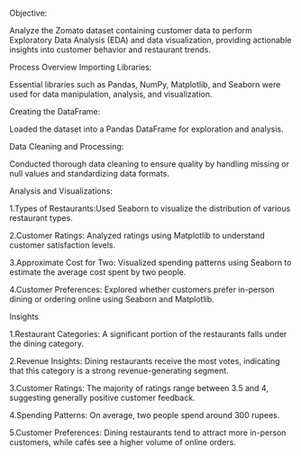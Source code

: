 Objective:

Analyze the Zomato dataset containing customer data to perform Exploratory Data Analysis (EDA) and data visualization, providing actionable insights into customer behavior and restaurant trends.

Process Overview
Importing Libraries:

Essential libraries such as Pandas, NumPy, Matplotlib, and Seaborn were used for data manipulation, analysis, and visualization.


Creating the DataFrame: 

Loaded the dataset into a Pandas DataFrame for exploration and analysis.


Data Cleaning and Processing: 

Conducted thorough data cleaning to ensure quality by handling missing or null values and standardizing data formats.


Analysis and Visualizations:

1.Types of Restaurants:Used Seaborn to visualize the distribution of various restaurant types.

2.Customer Ratings: Analyzed ratings using Matplotlib to understand customer satisfaction levels.

3.Approximate Cost for Two: Visualized spending patterns using Seaborn to estimate the average cost spent by two people.

4.Customer Preferences: Explored whether customers prefer in-person dining or ordering online using Seaborn and Matplotlib.


Insights

1.Restaurant Categories: A significant portion of the restaurants falls under the dining category.

2.Revenue Insights: Dining restaurants receive the most votes, indicating that this category is a strong revenue-generating segment.

3.Customer Ratings: The majority of ratings range between 3.5 and 4, suggesting generally positive customer feedback.

4.Spending Patterns: On average, two people spend around 300 rupees.

5.Customer Preferences: Dining restaurants tend to attract more in-person customers, while cafés see a higher volume of online orders.
